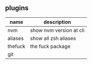## plugins

| name    | description             |
| ------- | ----------------------- |
| nvm     | show nvm version at cli |
| aliases | show all zsh aliases    |
| thefuck | the fuck package        |
| git     |                         |

